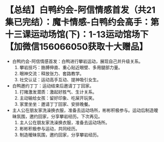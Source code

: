 # 【总结】白鸭约会-阿信情感首发（共21集已完结）：魔卡情感-白鸭约会高手：第十三课运动场馆(下)：1-13运动馆场下【加微信156066050获取十大赠品】

-   白鸭约会-阿信情感首发：白鸭进行攀岩运动，展现自己并升级关系。
    1.  攀岩技巧：胳膊伸直、重心贴近眼壁、多用腿部力量。
    2.  眼神交流：释放张力、套路教学。
    3.  社交认证：运动高手互动、提神吸引女生。
-   白鸭邀约丁丁：运动结束后邀请丁丁回家。
    1.  打赌激发潜质：激起好胜气、生计关系。
    2.  主动输给女孩：留好印象、吃屎开玩笑。
    3.  家里坐坐：邀请丁丁回家、安排晚餐。
-   主人公在朋友家洗澡换衣服，准备去运动场所，彬彬积极参与。运动后制造暧昧氛围，邀约回家，分享攀岩经历。下次再见。
    1.  主人公在朋友家洗澡换衣服，准备去运动场所。
    2.  彬彬积极参与运动，共同经历。
    3.  制造暧昧氛围，邀约回家，分享攀岩经历。